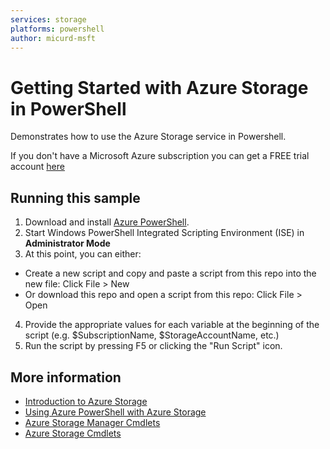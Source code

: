 ```yaml
---
services: storage
platforms: powershell
author: micurd-msft
---
```


# Getting Started with Azure Storage in PowerShell

Demonstrates how to use the Azure Storage service in Powershell.

If you don't have a Microsoft Azure subscription you can
get a FREE trial account [here](http://go.microsoft.com/fwlink/?LinkId=330212)

## Running this sample

1. Download and install [Azure PowerShell](http://go.microsoft.com/?linkid=9811175&clcid=0x409).
2. Start Windows PowerShell Integrated Scripting Environment (ISE) in **Administrator Mode**
3. At this point, you can either:
  - Create a new script and copy and paste a script from this repo into the new file: Click File > New
  - Or download this repo and open a script from this repo: Click File > Open
4. Provide the appropriate values for each variable at the beginning of the script (e.g. $SubscriptionName, $StorageAccountName, etc.)
5. Run the script by pressing F5 or clicking the "Run Script" icon.

## More information
- [Introduction to Azure Storage](https://azure.microsoft.com/en-us/documentation/articles/storage-introduction/)
- [Using Azure PowerShell with Azure Storage](https://azure.microsoft.com/en-us/documentation/articles/storage-powershell-guide-full/)
- [Azure Storage Manager Cmdlets](https://msdn.microsoft.com/en-us/library/azure/mt607151.aspx)
- [Azure Storage Cmdlets](https://msdn.microsoft.com/library/azure/dn806401.aspx)
